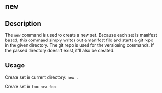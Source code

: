 # `new`

## Description
The `new` command is used to create a new set. Because each set is manifest based, this command simply writes out a manifest file and starts a git repo in the given directory. The git repo is used for the versioning commands. If the passed directory doesn't exist, it'll also be created.

## Usage
Create set in current directory: `new .`

Create set in `foo`: `new foo`